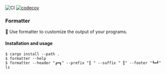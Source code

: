 ![CI](https://github.com/ant1k9/formatter/workflows/tests/badge.svg)
[![codecov](https://codecov.io/gh/ant1k9/formatter/branch/main/graph/badge.svg)](https://codecov.io/gh/ant1k9/formatter)

### Formatter

💠 Use formatter to customize the output of your programs.

#### Installation and usage

```
$ cargo install --path .
$ formatter --help
$ formatter --header "┏━┓" --prefix "┃ " --suffix " ┃" --footer "┗━┛" ls
```
